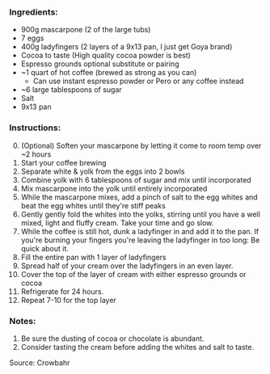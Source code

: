 ### Ingredients:
- 900g mascarpone (2 of the large tubs)
- 7 eggs
- 400g ladyfingers (2 layers of a 9x13 pan, I just get Goya brand)
- Cocoa to taste (High quality cocoa powder is best)
- Espresso grounds optional substitute or pairing
- ~1 quart of hot coffee (brewed as strong as you can)
  - Can use instant espresso powder or Pero or any coffee instead
- ~6 large tablespoons of sugar
- Salt
- 9x13 pan

### Instructions:
0. (Optional) Soften your mascarpone by letting it come to room temp over ~2 hours
1. Start your coffee brewing
2. Separate white & yolk from the eggs into 2 bowls
3. Combine yolk with 6  tablespoons of sugar and mix until incorporated
4. Mix mascarpone into the yolk until entirely incorporated
5. While the mascarpone mixes, add a pinch of salt to the egg whites and beat the egg whites until they're stiff peaks
6. Gently gently fold the whites into the yolks, stirring until you have a well mixed, light and fluffy cream. Take your time and go slow. 
7. While the coffee is still hot, dunk a ladyfinger in and add it to the pan. If you're burning your fingers you're leaving the ladyfinger in too long: Be quick about it. 
8. Fill the entire pan with 1 layer of ladyfingers
9. Spread half of your cream over the ladyfingers in an even layer. 
10. Cover the top of the layer of cream with either espresso grounds or cocoa
11. Refrigerate for 24 hours.
12. Repeat 7-10 for the top layer

### Notes:
1. Be sure the dusting of cocoa or chocolate is abundant.
1. Consider tasting the cream before adding the whites and salt to taste.

Source: Crowbahr